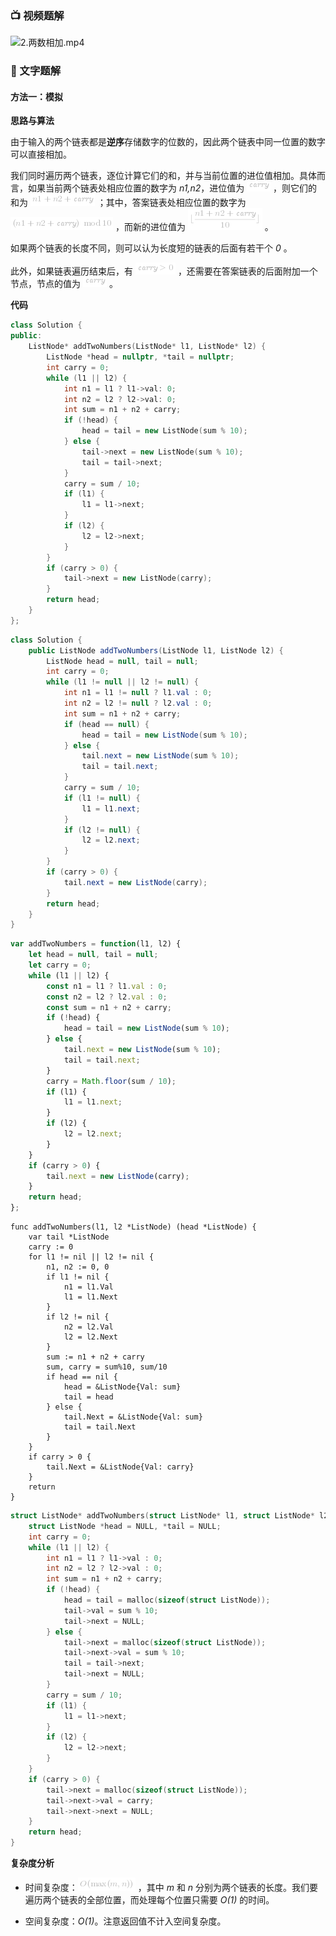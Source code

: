 ### 📺 视频题解  
![2.两数相加.mp4](5c620545-e259-48f6-9998-8f2e92d72573)

### 📖 文字题解
#### 方法一：模拟

**思路与算法**

由于输入的两个链表都是**逆序**存储数字的位数的，因此两个链表中同一位置的数字可以直接相加。

我们同时遍历两个链表，逐位计算它们的和，并与当前位置的进位值相加。具体而言，如果当前两个链表处相应位置的数字为 *n1,n2*，进位值为 ![\textit{carry} ](./p__textit{carry}_.png) ，则它们的和为 ![n1+n2+\textit{carry} ](./p__n1+n2+textit{carry}_.png) ；其中，答案链表处相应位置的数字为 ![(n1+n2+\textit{carry})\bmod10 ](./p___n1+n2+textit{carry}__bmod_10_.png) ，而新的进位值为 ![\lfloor\frac{n1+n2+\textit{carry}}{10}\rfloor ](./p__lfloorfrac{n1+n2+textit{carry}}{10}rfloor_.png) 。

如果两个链表的长度不同，则可以认为长度短的链表的后面有若干个 *0* 。

此外，如果链表遍历结束后，有 ![\textit{carry}>0 ](./p__textit{carry}___0_.png) ，还需要在答案链表的后面附加一个节点，节点的值为 ![\textit{carry} ](./p__textit{carry}_.png) 。

**代码**

```C++ [sol1-C++]
class Solution {
public:
    ListNode* addTwoNumbers(ListNode* l1, ListNode* l2) {
        ListNode *head = nullptr, *tail = nullptr;
        int carry = 0;
        while (l1 || l2) {
            int n1 = l1 ? l1->val: 0;
            int n2 = l2 ? l2->val: 0;
            int sum = n1 + n2 + carry;
            if (!head) {
                head = tail = new ListNode(sum % 10);
            } else {
                tail->next = new ListNode(sum % 10);
                tail = tail->next;
            }
            carry = sum / 10;
            if (l1) {
                l1 = l1->next;
            }
            if (l2) {
                l2 = l2->next;
            }
        }
        if (carry > 0) {
            tail->next = new ListNode(carry);
        }
        return head;
    }
};
```

```Java [sol1-Java]
class Solution {
    public ListNode addTwoNumbers(ListNode l1, ListNode l2) {
        ListNode head = null, tail = null;
        int carry = 0;
        while (l1 != null || l2 != null) {
            int n1 = l1 != null ? l1.val : 0;
            int n2 = l2 != null ? l2.val : 0;
            int sum = n1 + n2 + carry;
            if (head == null) {
                head = tail = new ListNode(sum % 10);
            } else {
                tail.next = new ListNode(sum % 10);
                tail = tail.next;
            }
            carry = sum / 10;
            if (l1 != null) {
                l1 = l1.next;
            }
            if (l2 != null) {
                l2 = l2.next;
            }
        }
        if (carry > 0) {
            tail.next = new ListNode(carry);
        }
        return head;
    }
}
```

```JavaScript [sol1-JavaScript]
var addTwoNumbers = function(l1, l2) {
    let head = null, tail = null;
    let carry = 0;
    while (l1 || l2) {
        const n1 = l1 ? l1.val : 0;
        const n2 = l2 ? l2.val : 0;
        const sum = n1 + n2 + carry;
        if (!head) {
            head = tail = new ListNode(sum % 10);
        } else {
            tail.next = new ListNode(sum % 10);
            tail = tail.next;
        }
        carry = Math.floor(sum / 10);
        if (l1) {
            l1 = l1.next;
        }
        if (l2) {
            l2 = l2.next;
        }
    }
    if (carry > 0) {
        tail.next = new ListNode(carry);
    }
    return head;
};
```

```Golang [sol1-Golang]
func addTwoNumbers(l1, l2 *ListNode) (head *ListNode) {
    var tail *ListNode
    carry := 0
    for l1 != nil || l2 != nil {
        n1, n2 := 0, 0
        if l1 != nil {
            n1 = l1.Val
            l1 = l1.Next
        }
        if l2 != nil {
            n2 = l2.Val
            l2 = l2.Next
        }
        sum := n1 + n2 + carry
        sum, carry = sum%10, sum/10
        if head == nil {
            head = &ListNode{Val: sum}
            tail = head
        } else {
            tail.Next = &ListNode{Val: sum}
            tail = tail.Next
        }
    }
    if carry > 0 {
        tail.Next = &ListNode{Val: carry}
    }
    return
}
```

```C [sol1-C]
struct ListNode* addTwoNumbers(struct ListNode* l1, struct ListNode* l2) {
    struct ListNode *head = NULL, *tail = NULL;
    int carry = 0;
    while (l1 || l2) {
        int n1 = l1 ? l1->val : 0;
        int n2 = l2 ? l2->val : 0;
        int sum = n1 + n2 + carry;
        if (!head) {
            head = tail = malloc(sizeof(struct ListNode));
            tail->val = sum % 10;
            tail->next = NULL;
        } else {
            tail->next = malloc(sizeof(struct ListNode));
            tail->next->val = sum % 10;
            tail = tail->next;
            tail->next = NULL;
        }
        carry = sum / 10;
        if (l1) {
            l1 = l1->next;
        }
        if (l2) {
            l2 = l2->next;
        }
    }
    if (carry > 0) {
        tail->next = malloc(sizeof(struct ListNode));
        tail->next->val = carry;
        tail->next->next = NULL;
    }
    return head;
}
```

**复杂度分析**

- 时间复杂度：![O(\max(m,n)) ](./p__O_max_m,n___.png) ，其中 *m* 和 *n* 分别为两个链表的长度。我们要遍历两个链表的全部位置，而处理每个位置只需要 *O(1)* 的时间。

- 空间复杂度：*O(1)*。注意返回值不计入空间复杂度。